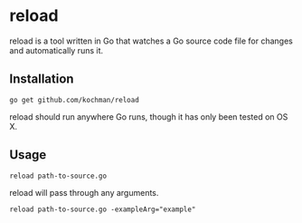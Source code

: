 # reload

reload is a tool written in Go that watches a Go source code file for changes and automatically runs it.

## Installation

`go get github.com/kochman/reload`

reload should run anywhere Go runs, though it has only been tested on OS X.

## Usage

`reload path-to-source.go`

reload will pass through any arguments.

`reload path-to-source.go -exampleArg="example"`
